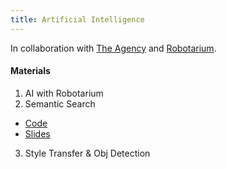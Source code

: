 ```yaml
---
title: Artificial Intelligence
---
```


In collaboration with [The Agency](https://gtagency.github.io/) and [Robotarium](http://www.robotics.gatech.edu/robotarium).

#### Materials
1. AI with Robotarium
2. Semantic Search
  * [Code](https://colab.research.google.com/drive/1s4l6hQUUHpLTYLfmaliqqZipbCCQizEN )
  * [Slides](https://docs.google.com/presentation/d/1CPGRQOXTcbThRBSN0gdTzl3UWDWLFTFpr4blSbOxZHk)
3. Style Transfer & Obj Detection